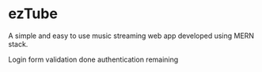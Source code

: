 # ezTube
A simple and easy to use music streaming web app developed using MERN stack.

Login form validation done authentication remaining